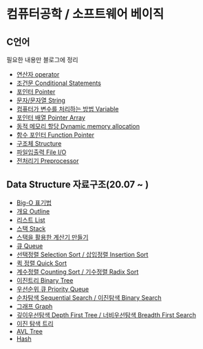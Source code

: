 # 컴퓨터공학 / 소프트웨어 베이직  


## C언어
필요한 내용만 블로그에 정리
- [연산자 operator](https://yooooon51.tistory.com/11?category=786789)
- [조건문 Conditional Statements](https://yooooon51.tistory.com/12?category=786789)
- [포인터 Pointer](https://yooooon51.tistory.com/13?category=786789)
- [문자/문자열 String](https://yooooon51.tistory.com/14?category=786789)
- [컴퓨터가 변수를 처리하는 방법 Variable](https://yooooon51.tistory.com/15?category=786789)
- [포인터 배열 Pointer Array](https://yooooon51.tistory.com/16?category=786789)
- [동적 메모리 할당 Dynamic memory allocation](https://yooooon51.tistory.com/17?category=786789)
- [함수 포인터 Function Pointer](https://yooooon51.tistory.com/18?category=786789)
- [구조체 Structure](https://yooooon51.tistory.com/19?category=786789)
- [파일입출력 File I/O](https://yooooon51.tistory.com/20?category=786789)
- [전처리기 Preprocessor](https://yooooon51.tistory.com/21?category=786789)

## Data Structure 자료구조(20.07 ~ )
- [Big-O 표기법](https://yooooon51.tistory.com/22)
- [개요 Outline](https://github.com/yooooonk/TIL/blob/master/Computer%20Engineering/Software%20Basic/DS%20-%20outline.md)
- [리스트 List](https://github.com/yooooonk/TIL/blob/master/Computer%20Science/Software%20Basic/DS%20-linkedList.md)
- [스택 Stack](https://github.com/yooooonk/TIL/blob/master/Computer%20Science/Software%20Basic/DS%20-%20stack.md)
- [스택을 활용한 계산기 만들기](https://github.com/yooooonk/TIL/blob/master/Computer%20Science/Software%20Basic/DS%20-%20stackCalculator.md)
- [큐 Queue](https://github.com/yooooonk/TIL/blob/master/Computer%20Science/Software%20Basic/DS%20-%20queue.md)
- [선택정렬 Selection Sort / 삽입정렬 Insertion Sort](https://github.com/yooooonk/TIL/blob/master/Computer%20Science/Software%20Basic/DS-%20%20sort1.md)
- [퀵 정렬 Quick Sort](https://github.com/yooooonk/TIL/blob/master/Computer%20Science/Software%20Basic/DS-%20%20sort2.md)
- [계수정렬 Counting Sort / 기수정렬 Radix Sort](https://github.com/yooooonk/TIL/blob/master/Computer%20Science/Software%20Basic/DS%20-%20sort3.md)
- [이진트리 Binary Tree](https://github.com/yooooonk/TIL/blob/master/Computer%20Science/Software%20Basic/DS%20-%20binaryTree.md)
- [우선순위 큐 Priority Queue](https://github.com/yooooonk/TIL/blob/master/Computer%20Science/Software%20Basic/DS%20-%20priorityQueue.md)
- [순차탐색 Sequential Search / 이진탐색 Binary Search](https://github.com/yooooonk/TIL/blob/master/Computer%20Science/Software%20Basic/DS%20-%20search.md)
- [그래프 Graph](https://github.com/yooooonk/TIL/blob/master/Computer%20Science/Software%20Basic/DS-graph.md)
- [깊이우선탐색 Depth First Tree / 너비우선탐색 Breadth First Search](https://github.com/yooooonk/TIL/blob/master/Computer%20Science/Software%20Basic/DS%20-%20search2.md
)
- [이진 탐색 트리](https://github.com/yooooonk/TIL/blob/master/Computer%20Science/Software%20Basic/DS%20-%20BinarySearchTree.md)
- [AVL Tree](https://github.com/yooooonk/TIL/blob/master/Computer%20Science/Software%20Basic/DS%20-%20AVL%20Tree.md)
- [Hash](https://github.com/yooooonk/TIL/blob/master/Computer%20Science/Software%20Basic/DS%20-%20Hash.md)